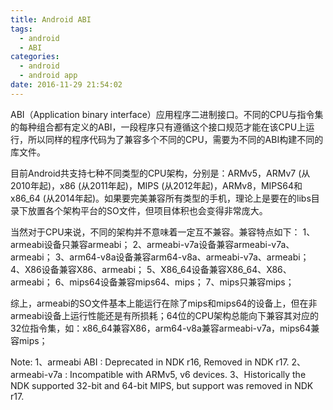 ```yaml
---
title: Android ABI
tags:
  - android
  - ABI
categories:
  - android
  - android app
date: 2016-11-29 21:54:02
---
```


ABI（Application binary interface）应用程序二进制接口。不同的CPU与指令集的每种组合都有定义的ABI，一段程序只有遵循这个接口规范才能在该CPU上运行，所以同样的程序代码为了兼容多个不同的CPU，需要为不同的ABI构建不同的库文件。

目前Android共支持七种不同类型的CPU架构，分别是：ARMv5，ARMv7 (从2010年起)，x86 (从2011年起)，MIPS (从2012年起)，ARMv8，MIPS64和x86_64 (从2014年起)。如果要完美兼容所有类型的手机，理论上是要在的libs目录下放置各个架构平台的SO文件，但项目体积也会变得非常庞大。

当然对于CPU来说，不同的架构并不意味着一定互不兼容。兼容特点如下：
1、armeabi设备只兼容armeabi；
2、armeabi-v7a设备兼容armeabi-v7a、armeabi；
3、arm64-v8a设备兼容arm64-v8a、armeabi-v7a、armeabi；
4、X86设备兼容X86、armeabi；
5、X86_64设备兼容X86_64、X86、armeabi；
6、mips64设备兼容mips64、mips；
7、mips只兼容mips；

综上，armeabi的SO文件基本上能运行在除了mips和mips64的设备上，但在非armeabi设备上运行性能还是有所损耗；64位的CPU架构总能向下兼容其对应的32位指令集，如：x86_64兼容X86，arm64-v8a兼容armeabi-v7a，mips64兼容mips；

Note: 
1、armeabi ABI : Deprecated in NDK r16, Removed in NDK r17.
2、armeabi-v7a : Incompatible with ARMv5, v6 devices.
3、Historically the NDK supported 32-bit and 64-bit MIPS, but support was removed in NDK r17.